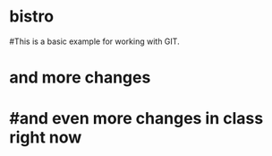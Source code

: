 # bistro
#This is a basic example for working with GIT.
# and more changes
# #and even more changes in class right now

